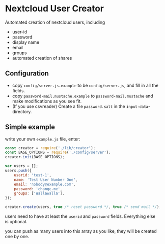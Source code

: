 # Nextcloud User Creator

Automated creation of nextcloud users, including

* user-id
* password
* display name
* email
* groups
* automated creation of shares

## Configuration

* copy `config/server.js.example` to be `config/server.js`, and fill in all the fields.
* copy `password-mail.mustache.example` to `password-mail.mustache` and make modifications as you see fit.
* (If you use csvreader) Create a file `password.salt` in the `input-data`-directory.

## Simple example

write your own `example.js` file, enter:

```javascript
const creator = require('./lib/creator');
const BASE_OPTIONS = require('./config/server');
creator.init(BASE_OPTIONS);

var users = [];
users.push({
	userid: 'test-1',
	name: 'Test User Number One',
	email: 'nobody@example.com',
	password: 'change-me',
	groups: ['Wallawalla'],
});

creator.create(users, true /* reset password */, true /* send mail */);
```

users need to have at least the `userid` and `password` fields. Everything else is optional.

you can push as many users into this array as you like, they will be created one by one.
